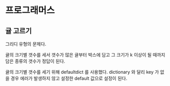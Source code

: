 # 프로그래머스

## 귤 고르기

그리디 유형의 문제다. 

귤의 크기별 갯수를 세서 갯수가 많은 귤부터 박스에 담고 그 크기가 k 이상이 될 때까지 담은 종류의 갯수가 정답이 된다.

귤의 크기별 갯수를 세기 위해 defaultdict 를 사용했다. dictionary 와 달리 key 가 없을 경우 에러가 발생하지 않고 설정한 default 값으로 설정이 된다.

